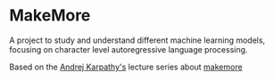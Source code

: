 # MakeMore
A project to study and understand different machine learning models, focusing on character level autoregressive language processing.

Based on the [Andrej Karpathy's](https://karpathy.ai/) lecture series about [makemore](https://github.com/karpathy/makemore)